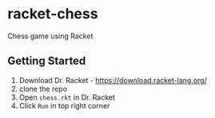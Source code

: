 # racket-chess
Chess game using Racket

## Getting Started

1. Download Dr. Racket - https://download.racket-lang.org/
2. clone the repo
3. Open `chess.rkt` in Dr. Racket
4. Click `Run` in top right corner
